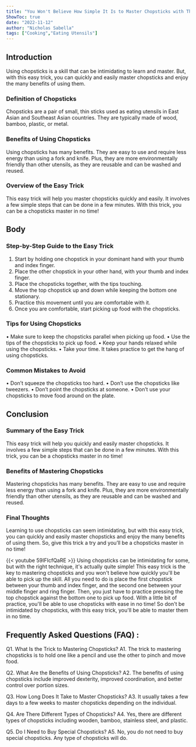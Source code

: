 ```yaml
---
title: "You Won't Believe How Simple It Is to Master Chopsticks with This Easy Trick!"
ShowToc: true 
date: "2022-11-12"
author: "Nicholas Sabella" 
tags: ["Cooking","Eating Utensils"]
---
```

## Introduction

Using chopsticks is a skill that can be intimidating to learn and master. But, with this easy trick, you can quickly and easily master chopsticks and enjoy the many benefits of using them. 

### Definition of Chopsticks

Chopsticks are a pair of small, thin sticks used as eating utensils in East Asian and Southeast Asian countries. They are typically made of wood, bamboo, plastic, or metal.

### Benefits of Using Chopsticks

Using chopsticks has many benefits. They are easy to use and require less energy than using a fork and knife. Plus, they are more environmentally friendly than other utensils, as they are reusable and can be washed and reused.

### Overview of the Easy Trick

This easy trick will help you master chopsticks quickly and easily. It involves a few simple steps that can be done in a few minutes. With this trick, you can be a chopsticks master in no time!

## Body

### Step-by-Step Guide to the Easy Trick 

1. Start by holding one chopstick in your dominant hand with your thumb and index finger.
2. Place the other chopstick in your other hand, with your thumb and index finger.
3. Place the chopsticks together, with the tips touching.
4. Move the top chopstick up and down while keeping the bottom one stationary.
5. Practice this movement until you are comfortable with it.
6. Once you are comfortable, start picking up food with the chopsticks.

### Tips for Using Chopsticks

• Make sure to keep the chopsticks parallel when picking up food.
• Use the tips of the chopsticks to pick up food.
• Keep your hands relaxed while using the chopsticks.
• Take your time. It takes practice to get the hang of using chopsticks.

### Common Mistakes to Avoid

• Don’t squeeze the chopsticks too hard.
• Don’t use the chopsticks like tweezers.
• Don’t point the chopsticks at someone.
• Don’t use your chopsticks to move food around on the plate.

## Conclusion

### Summary of the Easy Trick

This easy trick will help you quickly and easily master chopsticks. It involves a few simple steps that can be done in a few minutes. With this trick, you can be a chopsticks master in no time!

### Benefits of Mastering Chopsticks

Mastering chopsticks has many benefits. They are easy to use and require less energy than using a fork and knife. Plus, they are more environmentally friendly than other utensils, as they are reusable and can be washed and reused.

### Final Thoughts

Learning to use chopsticks can seem intimidating, but with this easy trick, you can quickly and easily master chopsticks and enjoy the many benefits of using them. So, give this trick a try and you’ll be a chopsticks master in no time!

{{< youtube 59IFIcfQaRE >}} 
Using chopsticks can be intimidating for some, but with the right technique, it's actually quite simple! This easy trick is the key to mastering chopsticks and you won't believe how quickly you'll be able to pick up the skill. All you need to do is place the first chopstick between your thumb and index finger, and the second one between your middle finger and ring finger. Then, you just have to practice pressing the top chopstick against the bottom one to pick up food. With a little bit of practice, you'll be able to use chopsticks with ease in no time! So don't be intimidated by chopsticks, with this easy trick, you'll be able to master them in no time.

## Frequently Asked Questions (FAQ) :
Q1. What Is the Trick to Mastering Chopsticks?
A1. The trick to mastering chopsticks is to hold one like a pencil and use the other to pinch and move food.

Q2. What Are the Benefits of Using Chopsticks?
A2. The benefits of using chopsticks include improved dexterity, improved coordination, and better control over portion sizes.

Q3. How Long Does It Take to Master Chopsticks?
A3. It usually takes a few days to a few weeks to master chopsticks depending on the individual.

Q4. Are There Different Types of Chopsticks?
A4. Yes, there are different types of chopsticks including wooden, bamboo, stainless steel, and plastic.

Q5. Do I Need to Buy Special Chopsticks?
A5. No, you do not need to buy special chopsticks. Any type of chopsticks will do.


